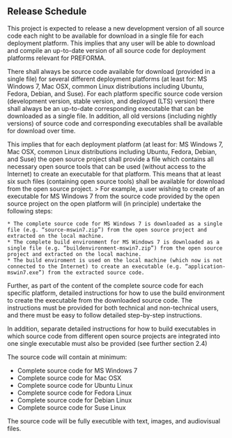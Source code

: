 ## Release Schedule

This project is expected to release a new development version of all source code each night to be available for download in a single file for each deployment platform. This implies that any user will be able to download and compile an up-to-date version of all source code for deployment platforms relevant for PREFORMA.

There shall always be source code available for download (provided in a single file) for several different deployment platforms (at least for: MS Windows 7, Mac OSX, common Linux distributions including Ubuntu, Fedora, Debian, and Suse). For each platform specific source code version (development version, stable version, and deployed (LTS) version) there shall always be an up-to-date corresponding executable that can be downloaded as a single file. In addition, all old versions (including nightly versions) of source code and corresponding executables shall be available for download over time.

This implies that for each deployment platform (at least for: MS Windows 7, Mac OSX, common Linux distributions including Ubuntu, Fedora, Debian, and Suse) the open source project shall provide a file which contains all necessary open source tools that can be used
(without access to the Internet) to create an executable for that platform. This means that at least six such files (containing open source tools) shall be available for download from the open source project. > For example, a user wishing to create of an executable for MS Windows 7 from the source code provided by the open source project on the open platform will (in principle) undertake the following steps:

	* The complete source code for MS Windows 7 is downloaded as a single file (e.g. “source-mswin7.zip”) from the open source project and extracted on the local machine.
	* The complete build environment for MS Windows 7 is downloaded as a single file (e.g. “buildenvironment-mswin7.zip”) from the open source project and extracted on the local machine.
	* The build enviroment is used on the local machine (which now is not connected to the Internet) to create an executable (e.g. “application-mswin7.exe”) from the extracted source code.

Further, as part of the content of the complete source code for each specific platform, detailed instructions for how to use the build environment to create the executable from the downloaded source code. The instructions must be provided for both technical and non-technical users, and there must be easy to follow detailed step-by-step instructions.

In addition, separate detailed instructions for how to build executables in which source code from different open source projects are integrated into one single executable must also be provided (see further section 2.4)

The source code will contain at minimum:

* Complete source code for MS Windows 7
* Complete source code for Mac OSX
* Complete source code for Ubuntu Linux
* Complete source code for Fedora Linux
* Complete source code for Debian Linux
* Complete source code for Suse Linux

The source code will be fully executible with text, images, and audiovisual files.

